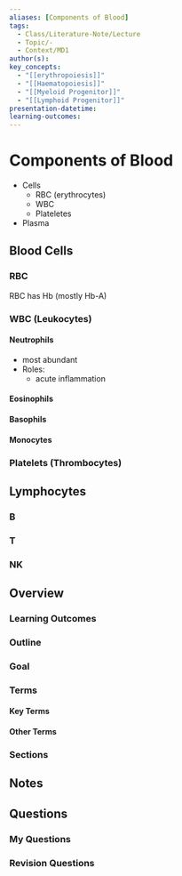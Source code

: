 ```yaml
---
aliases: [Components of Blood]
tags:
  - Class/Literature-Note/Lecture
  - Topic/-
  - Context/MD1
author(s): 
key_concepts:
  - "[[erythropoiesis]]"
  - "[[Haematopoiesis]]"
  - "[[Myeloid Progenitor]]"
  - "[[Lymphoid Progenitor]]"
presentation-datetime: 
learning-outcomes:
---
```


# Components of Blood
- Cells
	- RBC (erythrocytes)
	- WBC
	- Plateletes
- Plasma

## Blood Cells
### RBC
RBC has Hb (mostly Hb-A)

### WBC (Leukocytes)
#### Neutrophils
- most abundant
- Roles:
	- acute inflammation
#### Eosinophils
#### Basophils
#### Monocytes

### Platelets (Thrombocytes)

## Lymphocytes
### B
### T
### NK








## Overview
### Learning Outcomes

### Outline

### Goal

### Terms
#### Key Terms

#### Other Terms

### Sections


## Notes


## Questions

### My Questions
### Revision Questions




